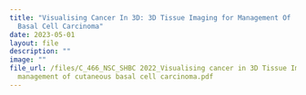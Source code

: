 ```yaml
---
title: "Visualising Cancer In 3D: 3D Tissue Imaging for Management Of  Cutaneous
  Basal Cell Carcinoma"
date: 2023-05-01
layout: file
description: ""
image: ""
file_url: /files/C_466_NSC_SHBC 2022_Visualising cancer in 3D Tissue Imaging for
  management of cutaneous basal cell carcinoma.pdf
---
```

